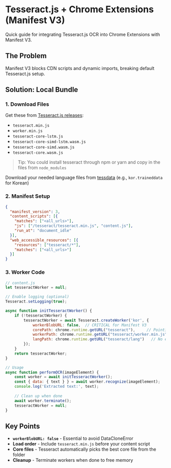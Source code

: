 # Tesseract.js + Chrome Extensions (Manifest V3)

Quick guide for integrating Tesseract.js OCR into Chrome Extensions with Manifest V3.

## The Problem

Manifest V3 blocks CDN scripts and dynamic imports, breaking default Tesseract.js setup.

## Solution: Local Bundle

### 1. Download Files
Get these from [Tesseract.js releases](https://github.com/naptha/tesseract.js/releases):
- `tesseract.min.js`
- `worker.min.js` 
- `tesseract-core-lstm.js`
- `tesseract-core-simd-lstm.wasm.js`
- `tesseract-core-simd.wasm.js`
- `tesseract-core.wasm.js`

>Tip: You could install tesseract through npm or yarn and copy in the files from `node_modules`

Download your needed language files from [tessdata](https://github.com/tesseract-ocr/tessdata) (e.g., `kor.traineddata` for Korean)

### 2. Manifest Setup
```json
{
  "manifest_version": 3,
  "content_scripts": [{
    "matches": ["<all_urls>"],
    "js": ["/tesseract/tesseract.min.js", "content.js"],
    "run_at": "document_idle"
  }],
  "web_accessible_resources": [{
    "resources": ["tesseract/*"],
    "matches": ["<all_urls>"]
  }]
}
```

### 3. Worker Code
```javascript
// content.js
let tesseractWorker = null;

// Enable logging (optional)
Tesseract.setLogging(true);

async function initTesseractWorker() {
    if (!tesseractWorker) {
        tesseractWorker = await Tesseract.createWorker('kor', {
            workerBlobURL: false,  // CRITICAL for Manifest V3
            corePath: chrome.runtime.getURL("tesseract"),     // Pointing to the four wasm files
            workerPath: chrome.runtime.getURL("tesseract/worker.min.js"),
            langPath: chrome.runtime.getURL("tesseract/lang")   // No ending backslash
        });
    }
    return tesseractWorker;
}

// Usage
async function performOCR(imageElement) {
    const worker = await initTesseractWorker();
    const { data: { text } } = await worker.recognize(imageElement);
    console.log('Extracted text:', text);
    
    // Clean up when done
    await worker.terminate();
    tesseractWorker = null;
}
```

## Key Points

- **`workerBlobURL: false`** - Essential to avoid DataCloneError
- **Load order** - Include `tesseract.min.js` before your content script
- **Core files** - Tesseract automatically picks the best core file from the folder
- **Cleanup** - Terminate workers when done to free memory
